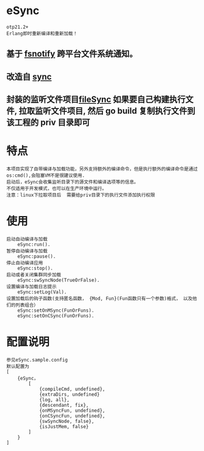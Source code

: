 # eSync

    otp21.2+
    Erlang即时重新编译和重新加载！

## 基于 [fsnotify](https://github.com/fsnotify/fsnotify) 跨平台文件系统通知。

## 改造自 [sync](https://github.com/rustyio/sync)

## 封装的监听文件项目[fileSync](https://github.com/ErlGameWorld/fileSync) 如果要自己构建执行文件, 拉取监听文件项目, 然后 go build 复制执行文件到该工程的 priv 目录即可

# 特点

    本项目实现了自带编译与加载功能，另外支持额外的编译命令，但是执行额外的编译命令是通过os:cmd(),会阻塞VM不是很建议使用.
    启动后，eSync会收集监听目录下的源文件和编译选项等的信息。
    不仅适用于开发模式，也可以在生产环境中运行。
    注意：linux下拉取项目后  需要给priv目录下的执行文件添加执行权限

# 使用

    启动自动编译与加载 
        eSync:run().
    暂停自动编译与加载
        eSync:pause().
    停止自动编译应用
        eSync:stop().    
    启动或者关闭集群同步加载
        eSync:swSyncNode(TrueOrFalse).
    设置编译与加载日志提示
        eSync:setLog(Val).
    设置加载后的钩子函数(支持匿名函数， {Mod, Fun}(Fun函数只有一个参数)格式， 以及他们的列表组合）
        eSync:setOnMSync(FunOrFuns).   
        eSync:setOnCSync(FunOrFuns). 

# 配置说明

    参见eSync.sample.config
    默认配置为
    [ 
        {eSync，
    	    [
                {compileCmd, undefined},
                {extraDirs, undefined}
                {log, all},     
                {descendant, fix},
                {onMSyncFun, undefined},
                {onCSyncFun, undefined},
                {swSyncNode, false},
                {isJustMem, false}
            ]      
        } 
    ]
